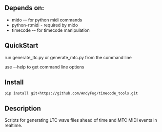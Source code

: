 ## Depends on:
* mido     -- for python midi commands
* python-rtmidi - required by mido
* timecode -- for timecode manipulation

## QuickStart

run generate_ltc.py or generate_mtc.py from the command line

use --help to get command line options

## Install
```pip install git+https://github.com/AndyFug/timecode_tools.git```

## Description
Scripts for generating LTC wave files ahead of time and MTC MIDI events in realtime.
